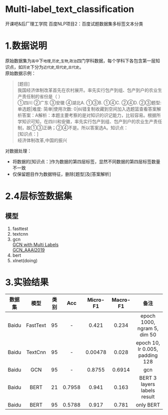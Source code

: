 # Multi-label_text_classification
开课吧&amp;后厂理工学院 百度NLP项目2：百度试题数据集多标签文本分类

# 1.数据说明
原始数据集为`高中`下`地理`,`历史`,`生物`,`政治`四门学科数据，每个学科下各包含第一层知识点，如`历史`下分为`近代史`,`现代史`,`古代史`。  
原始数据示例： 

> [题目]  
我国经济体制改革首先在农村展开。率先实行包产到组、包产到户的农业生产责任制的省份是（    ）  
①四川        ②广东        ③安徽       ④湖北A. ①③B. ①④C. ②④D. ②③题型: 单选题|难度: 简单|使用次数: 0|纠错复制收藏到空间加入选题篮查看答案解析答案：A解析：本题主要考察的是对知识的识记能力，比较容易。根据所学知识可知，在四川和安徽，率先实行包产到组、包产到户的农业生产责任制，故①③正确；②④不是。所以答案选A。知识点：  
[知识点：]  
经济体制改革,中国的振兴

对数据处理：
- 将数据的[知识点：]作为数据的第四层标签，显然不同数据的第四层标签数量不一致
- 仅保留题目作为数据特征，删除[题型]及[答案解析]


# 2.4层标签数据集
## 模型
1. fasttest
2. textcnn
3. gcn  
  [GCN with Multi Labels](https://github.com/nocater/text_gcn)  
  [GCN_AAAI2019](https://github.com/yao8839836/text_gcn/) 
4. bert
5. xlnet(doing)

# 3.实验结果
|数据集|模型|类别|Acc|Micro-F1|Macro-F1|备注|
|:--:|:--:|:--:|:--:|:--:|:--:|:--:|
|Baidu|FastText|95|-|0.421|0.234|epoch 1000, ngram 5, dim 50|
|Baidu|TextCnn|95|-|0.00478|0.028|epoch 10, lr 0.005, padding 128|
|Baidu|GCN|95|-|0.8755|0.6914|gcn|
|Baidu|BERT|21|0.7958|0.941|0.163|BERT 3 layers labels result|
|Baidu|BERT|95|0.5788|0.917|0.781|only BERT|
